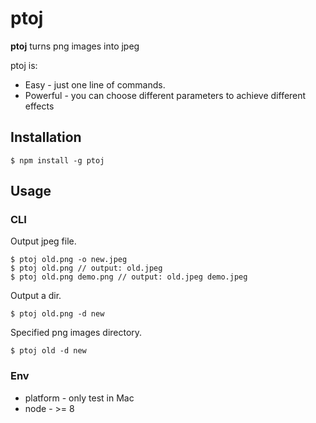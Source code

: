 # ptoj

**ptoj** turns png images into jpeg

ptoj is:

 - Easy - just one line of commands.
 - Powerful - you can choose different parameters to achieve different effects

## Installation

    $ npm install -g ptoj

## Usage

### CLI

Output jpeg file.

    $ ptoj old.png -o new.jpeg
    $ ptoj old.png // output: old.jpeg
    $ ptoj old.png demo.png // output: old.jpeg demo.jpeg

Output a dir.

    $ ptoj old.png -d new

Specified png images directory.

    $ ptoj old -d new

### Env
- platform - only test in Mac
- node - >= 8

